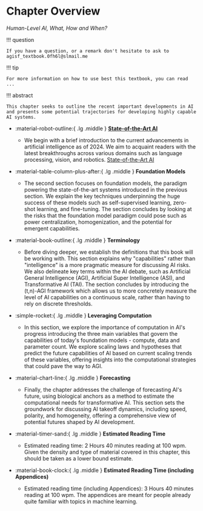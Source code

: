 # Chapter Overview

*Human-Level AI, What, How and When?*

!!! question

    If you have a question, or a remark don't hesitate to ask to agisf_textbook.0fh6l@slmail.me

!!! tip

    For more information on how to use best this textbook, you can read ...

!!! abstract

    This chapter seeks to outline the recent important developments in AI and presents some potential trajectories for developing highly capable AI systems.

<div class="grid cards" markdown>

- :material-robot-outline:{ .lg .middle } __[State-of-the-Art AI](docs/Chapter1-Capabilities/Chapter-1_section_3-State-of-the-Art-AI.md)__
  - We begin with a brief introduction to the current advancements in artificial intelligence as of 2024. We aim to acquaint readers with the latest breakthroughs across various domains such as language processing, vision, and robotics. [State-of-the-Art AI](docs/Chapter1-Capabilities/Chapter-1_section_3-State-of-the-Art-AI.md)

- :material-table-column-plus-after:{ .lg .middle } __Foundation Models__
  - The second section focuses on foundation models, the paradigm powering the state-of-the-art systems introduced in the previous section. We explain the key techniques underpinning the huge success of these models such as self-supervised learning, zero-shot learning, and fine-tuning. The section concludes by looking at the risks that the foundation model paradigm could pose such as power centralization, homogenization, and the potential for emergent capabilities.

- :material-book-outline:{ .lg .middle } __Terminology__
  - Before diving deeper, we establish the definitions that this book will be working with. This section explains why "capabilities" rather than "intelligence" is a more pragmatic measure for discussing AI risks. We also delineate key terms within the AI debate, such as Artificial General Intelligence (AGI), Artificial Super Intelligence (ASI), and Transformative AI (TAI). The section concludes by introducing the (t,n)-AGI framework which allows us to more concretely measure the level of AI capabilities on a continuous scale, rather than having to rely on discrete thresholds.

- :simple-rocket:{ .lg .middle } __Leveraging Computation__
  - In this section, we explore the importance of computation in AI's progress introducing the three main variables that govern the capabilities of today's foundation models - compute, data and parameter count. We explore scaling laws and hypotheses that predict the future capabilities of AI based on current scaling trends of these variables, offering insights into the computational strategies that could pave the way to AGI.

- :material-chart-line:{ .lg .middle } __Forecasting__
  - Finally, the chapter addresses the challenge of forecasting AI's future, using biological anchors as a method to estimate the computational needs for transformative AI. This section sets the groundwork for discussing AI takeoff dynamics, including speed, polarity, and homogeneity, offering a comprehensive view of potential futures shaped by AI development.

- :material-timer-sand:{ .lg .middle } __Estimated Reading Time__
  - Estimated reading time: 2 Hours 40 minutes reading at 100 wpm. Given the density and type of material covered in this chapter, this should be taken as a lower bound estimate.

- :material-book-clock:{ .lg .middle } __Estimated Reading Time (including Appendices)__
  - Estimated reading time (including Appendices): 3 Hours 40 minutes reading at 100 wpm. The appendices are meant for people already quite familiar with topics in machine learning.

</div>
